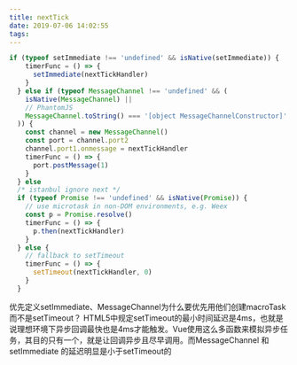 ```yaml
---
title: nextTick
date: 2019-07-06 14:02:55
tags:
---
```


```javascript
if (typeof setImmediate !== 'undefined' && isNative(setImmediate)) {
    timerFunc = () => {
      setImmediate(nextTickHandler)
    }
  } else if (typeof MessageChannel !== 'undefined' && (
    isNative(MessageChannel) ||
    // PhantomJS
    MessageChannel.toString() === '[object MessageChannelConstructor]'
  )) {
    const channel = new MessageChannel()
    const port = channel.port2
    channel.port1.onmessage = nextTickHandler
    timerFunc = () => {
      port.postMessage(1)
    }
  } else
  /* istanbul ignore next */
  if (typeof Promise !== 'undefined' && isNative(Promise)) {
    // use microtask in non-DOM environments, e.g. Weex
    const p = Promise.resolve()
    timerFunc = () => {
      p.then(nextTickHandler)
    }
  } else {
    // fallback to setTimeout
    timerFunc = () => {
      setTimeout(nextTickHandler, 0)
    }
  }
```
优先定义setImmediate、MessageChannel为什么要优先用他们创建macroTask而不是setTimeout？
HTML5中规定setTimeout的最小时间延迟是4ms，也就是说理想环境下异步回调最快也是4ms才能触发。Vue使用这么多函数来模拟异步任务，其目的只有一个，就是让回调异步且尽早调用。而MessageChannel 和 setImmediate 的延迟明显是小于setTimeout的